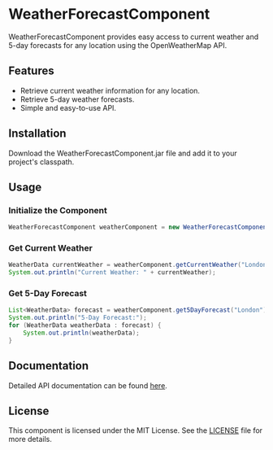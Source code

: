 
# WeatherForecastComponent

WeatherForecastComponent provides easy access to current weather and 5-day forecasts for any location using the OpenWeatherMap API.

## Features
- Retrieve current weather information for any location.
- Retrieve 5-day weather forecasts.
- Simple and easy-to-use API.

## Installation
Download the WeatherForecastComponent.jar file and add it to your project's classpath.

## Usage

### Initialize the Component
```java
WeatherForecastComponent weatherComponent = new WeatherForecastComponent("your_api_key_here");
```

### Get Current Weather
```java
WeatherData currentWeather = weatherComponent.getCurrentWeather("London");
System.out.println("Current Weather: " + currentWeather);
```

### Get 5-Day Forecast
```java
List<WeatherData> forecast = weatherComponent.get5DayForecast("London");
System.out.println("5-Day Forecast:");
for (WeatherData weatherData : forecast) {
    System.out.println(weatherData);
}
```

## Documentation
Detailed API documentation can be found [here](link-to-api-docs).

## License
This component is licensed under the MIT License. See the [LICENSE](link-to-license) file for more details.
